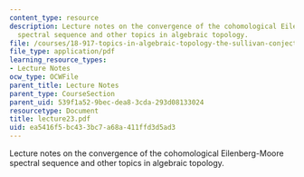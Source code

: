 ```yaml
---
content_type: resource
description: Lecture notes on the convergence of the cohomological Eilenberg-Moore
  spectral sequence and other topics in algebraic topology.
file: /courses/18-917-topics-in-algebraic-topology-the-sullivan-conjecture-fall-2007/ea5416f5bc433bc7a68a411ffd3d5ad3_lecture23.pdf
file_type: application/pdf
learning_resource_types:
- Lecture Notes
ocw_type: OCWFile
parent_title: Lecture Notes
parent_type: CourseSection
parent_uid: 539f1a52-9bec-dea8-3cda-293d08133024
resourcetype: Document
title: lecture23.pdf
uid: ea5416f5-bc43-3bc7-a68a-411ffd3d5ad3
---
```

Lecture notes on the convergence of the cohomological Eilenberg-Moore spectral sequence and other topics in algebraic topology.

